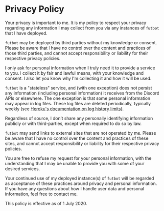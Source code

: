 # Privacy Policy

Your privacy is important to me. It is my policy to respect your privacy regarding any information I may collect from you via any instances of `futbot` that I have deployed.

`futbot` may be deployed by third parties without my knowledge or consent. Please be aware that I have no control over the content and practices of those third parties, and cannot accept responsibility or liability for their respective privacy policies.

I only ask for personal information when I truly need it to provide a service to you. I collect it by fair and lawful means, with your knowledge and consent. I also let you know why I'm collecting it and how it will be used.

`futbot` is a "stateless" service, and (with one exception) does not persist any information (including personal information) it receives from the Discord APIs or elsewhere.  The one exception is that some personal information may appear in log files.  These log files are deleted periodically, typically weekly (see [Heroku's documentation on log history limits](https://devcenter.heroku.com/articles/logging#log-history-limits)).

Regardless of source, I don’t share any personally identifying information publicly or with third-parties, except when required to do so by law.

`futbot` may send links to external sites that are not operated by me. Please be aware that I have no control over the content and practices of these sites, and cannot accept responsibility or liability for their respective privacy policies.

You are free to refuse my request for your personal information, with the understanding that I may be unable to provide you with some of your desired services.

Your continued use of my deployed instance(s) of `futbot` will be regarded as acceptance of these practices around privacy and personal information. If you have any questions about how I handle user data and personal information, feel free to contact me.

This policy is effective as of 1 July 2020.
